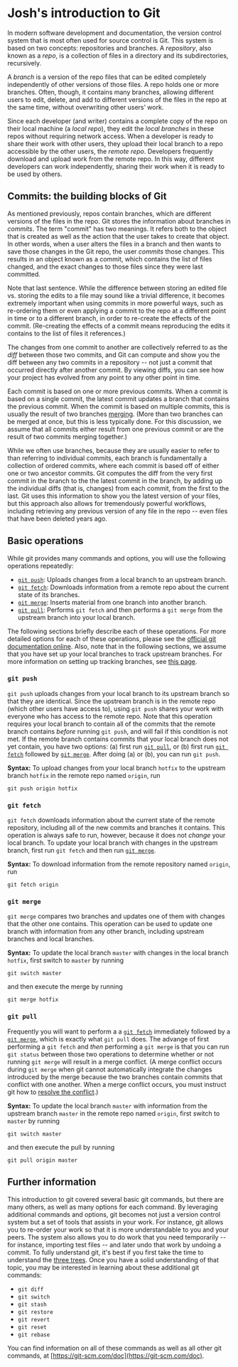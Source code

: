 # Josh's introduction to Git

In modern software development and documentation, the version control system that is most often used for source control is Git. This system is based on two concepts: repositories and branches. A *repository*, also known as a *repo*, is a collection of files in a directory and its subdirectories, recursively.

A *branch* is a version of the repo files that can be edited completely independently of other versions of those files. A repo holds one or more branches. Often, though, it contains many branches, allowing different users to edit, delete, and add to different versions of the files in the repo at the same time, without overwriting other users’ work.

Since each developer (and writer) contains a complete copy of the repo on their local machine (a *local repo*), they edit the *local branches* in these repos without requiring network access. When a developer is ready to share their work with other users, they upload their local branch to a repo accessible by the other users, the *remote repo*. Developers frequently download and upload work from the remote repo. In this way, different developers can work independently, sharing their work when it is ready to be used by others.

## Commits: the building blocks of Git

As mentioned previously, repos contain branches, which are different versions of the files in the repo. Git stores the information about branches in *commits*. The term "commit" has two meanings. It refers both to the object that is created as well as the action that the user takes to create that object. In other words, when a user alters the files in a branch and then wants to save those changes in the Git repo, the user *commits* those changes. This results in an object known as a commit, which contains the list of files changed, and the exact changes to those files since they were last committed.

Note that last sentence. While the difference between storing an edited file vs. storing the edits to a file may sound like a trivial difference, it becomes extremely important when using commits in more powerful ways, such as re-ordering them or even applying a commit to the repo at a different point in time or to a different branch, in order to re-create the effects of the commit. (Re-creating the effects of a commit means reproducing the edits it contains to the list of files it references.)

The changes from one commit to another are collectively referred to as the *diff* between those two commits, and Git can compute and show you the diff between any two commits in a repository -- not just a commit that occurred directly after another commit. By viewing diffs, you can see how your project has evolved from any point to any other point in time.

Each commit is based on one or more previous commits. When a commit is based on a single commit, the latest commit updates a branch that contains the previous commit. When the commit is based on multiple commits, this is usually the result of two branches [merging](#git-merge). (More than two branches can be merged at once, but this is less typically done. For this discussion, we assume that all commits either result from one previous commit or are the result of two commits merging together.)

While we often use branches, because they are usually easier to refer to than referring to individual commits, each branch is fundamentally a collection of ordered commits, where each commit is based off of either one or two ancestor commits. Git computes the diff from the very first commit in the branch to the the latest commit in the branch, by adding up the individual diffs (that is, changes) from each commit, from the first to the last. Git uses this information to show you the latest version of your files, but this approach also allows for tremendously powerful workflows, including retrieving any previous version of any file in the repo -- even files that have been deleted years ago.

## Basic operations

While git provides many commands and options, you will use the following operations repeatedly:

- [`git push`](#git-push): Uploads changes from a local branch to an upstream branch.
- [`git fetch`](#git-fetch): Downloads information from a remote repo about the current state of its branches.
- [`git merge`](#git-merge): Inserts material from one branch into another branch.
- [`git pull`](#git-pull): Performs `git fetch` and then performs a `git merge` from the upstream branch into your local branch.

The following sections briefly describe each of these operations. For more detailed options for each of these operations, please see the [official git documentation online](https://git-scm.com/doc). Also, note that in the following sections, we assume that you have set up your local branches to track upstream branches. For more information on setting up tracking branches, see [this page](https://www.git-tower.com/learn/git/faq/track-remote-upstream-branch/).

### `git push`

`git push` uploads changes from your local branch to its upstream branch so that they are identical. Since the upstream branch is in the remote repo (which other users have access to), using `git push` shares your work with everyone who has access to the remote repo. Note that this operation requires your local branch to contain all of the commits that the remote branch contains *before* running `git push`, and will fail if this condition is not met. If the remote branch contains commits that your local branch does not yet contain, you have two options: (a) first run [`git pull`](#git-pull), or (b) first run [`git fetch`](#git-fetch) followed by [`git merge`](#git-merge). After doing (a) or (b), you can run `git push`.

**Syntax:** To upload changes from your local branch `hotfix` to the upstream branch `hotfix` in the remote repo named `origin`, run

```
git push origin hotfix
```

### `git fetch`

`git fetch` downloads information about the current state of the remote repository, including all of the new commits and branches it contains. This operation is always safe to run, however, because it does not *change* your local branch. To update your local branch with changes in the upstream branch, first run `git fetch` and then run [`git merge`](#git-merge).

**Syntax:** To download information from the remote repository named `origin`, run

```
git fetch origin
```

### `git merge`

`git merge` compares two branches and updates one of them with changes that the other one contains. This operation can be used to update one branch with information from any other branch, including upstream branches and local branches. 

**Syntax:** To update the local branch `master` with changes in the local branch `hotfix`, first switch to `master` by running

```
git switch master
```

and then execute the merge by running

```
git merge hotfix
```

### `git pull`

Frequently you will want to perform a a [`git fetch`](#git-fetch) immediately followed by a [`git merge`](#git-merge), which is exactly what `git pull` does. The advange of first performing a `git fetch` and *then* performing a `git merge` is that you can run `git status` between those two operations to determine whether or not running `git merge` will result in a merge conflict. (A merge conflict occurs during `git merge` when git cannot automatically integrate the changes introduced by the merge because the two branches contain commits that conflict with one another. When a merge conflict occurs, you must instruct git how to [resolve the conflict](https://git-scm.com/docs/git-merge#_how_to_resolve_conflicts).)

**Syntax:** To update the local branch `master` with information from the upstream branch `master` in the remote repo named `origin`, first switch to `master` by running

```
git switch master
```
and then execute the pull by running

```
git pull origin master
```

## Further information

This introduction to git covered several basic git commands, but there are many others, as well as many options for each command. By leveraging additional commands and options, git becomes not just a version control system but a set of tools that assists in your work. For instance, git allows you to re-order your work so that it is more understandable to you and your peers. The system also allows you to do work that you need temporarily -- for instance, importing test files -- and later undo that work by undoing a commit. To fully understand git, it's best if you first take the time to understand the [three trees](https://git-scm.com/book/en/v2/Git-Tools-Reset-Demystified#the-three-trees). Once you have a solid understanding of that topic, you may be interested in learning about these additional git commands:

- `git diff`
- `git switch`
- `git stash`
- `git restore`
- `git revert`
- `git reset`
- `git rebase`

You can find information on all of these commands as well as all other git commands, at [https://git-scm.com/doc](https://git-scm.com/doc). 
